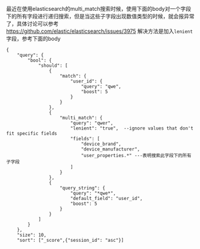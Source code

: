 ﻿最近在使用elasticsearch的multi_match搜索时候，使用下面的body对一个字段下的所有字段进行递归搜索，但是当这些子字段出现数值类型的时候，就会报异常了，具体讨论可以参考   
https://github.com/elastic/elasticsearch/issues/3975
解决方法是加入```lenient```字段，参考下面的body
```
{
    "query": {
        "bool": {
            "should": [
                {
                    "match": {
                        "user_id": {
                            "query": "qwe",
                            "boost": 5
                        }
                    }
                },
                {
                    "multi_match": {
                        "query": "qwer",
                        "lenient": "true",  --ignore values that don't fit specific fields
                        "fields": [
                            "device_brand",
                            "device_manufacturer",
                            "user_properties.*" ---表明搜索此字段下的所有子字段
                        ]
                    }
                },
                {
                    "query_string": {
                        "query": "*qwe*",
                        "default_field": "user_id",
                        "boost": 5
                    }
                }
            ]
        }
    },
    "size": 10,
    "sort": ["_score",{"session_id": "asc"}]
```